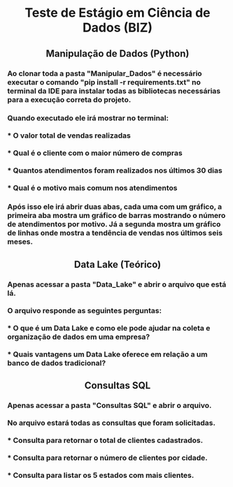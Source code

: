 <h1 align="center">Teste de Estágio em Ciência de Dados (BIZ)</h1>

###

<h2 align="center">Manipulação de Dados (Python)</h2>

###

<h3 align="left">Ao clonar toda a pasta "Manipular_Dados" é necessário executar o comando "pip install -r requirements.txt" no terminal da IDE para instalar todas as bibliotecas necessárias para a execução correta do projeto.</h3>

###

<h3 align="left">Quando executado ele irá mostrar no terminal:<br><br>* O valor total de vendas realizadas<br><br>* Qual é o cliente com o maior número de compras<br><br>* Quantos atendimentos foram realizados nos últimos 30 dias<br><br>* Qual é o motivo mais comum nos atendimentos</h3>

###

<h3 align="left">Após isso ele irá abrir duas abas, cada uma com um gráfico, a primeira aba mostra um gráfico de barras mostrando o número de atendimentos por motivo. Já a segunda mostra um gráfico de linhas onde mostra a tendência de vendas nos últimos seis meses.</h3>

###

<h2 align="center">Data Lake (Teórico)</h2>

###

<h3 align="left">Apenas acessar a pasta "Data_Lake" e abrir o arquivo que está lá.<br><br>O arquivo responde as seguintes perguntas:<br><br>* O que é um Data Lake e como ele pode ajudar na coleta e organização de dados em uma empresa?<br><br>* Quais vantagens um Data Lake oferece em relação a um banco de dados tradicional?</h3>

###

<h2 align="center">Consultas SQL</h2>

###

<h3 align="left">Apenas acessar a pasta "Consultas SQL" e abrir o arquivo.<br><br>No arquivo estará todas as consultas que foram solicitadas.<br><br>* Consulta para retornar o total de clientes cadastrados.<br><br>* Consulta para retornar o número de clientes por cidade.<br><br>* Consulta para listar os 5 estados com mais clientes.</h3>

###
